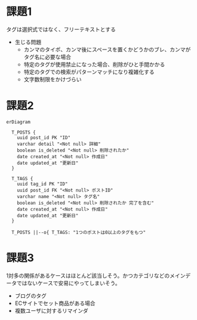 # 課題1

タグは選択式ではなく、フリーテキストとする

- 生じる問題
  - カンマのタイポ、カンマ後にスペースを置くかどうかのブレ、カンマがタグ名に必要な場合
  - 特定のタグが使用禁止になった場合、削除がひと手間かかる
  - 特定のタグでの検索がパターンマッチになり複雑化する
  - 文字数制限をかけづらい

# 課題2

```mermaid
erDiagram

  T_POSTS {
    uuid post_id PK "ID"
    varchar detail "<Not null> 詳細"
    boolean is_deleted "<Not null> 削除されたか"
    date created_at "<Not null> 作成日"
    date updated_at "更新日"
  }

  T_TAGS {
    uuid tag_id PK "ID"
    uuid post_id FK "<Not null> ポストID"
    varchar name "<Not null> タグ名"
    boolean is_deleted "<Not null> 削除されたか 完了を含む"
    date created_at "<Not null> 作成日"
    date updated_at "更新日"
  }

  T_POSTS ||--o{ T_TAGS: "1つのポストは0以上のタグをもつ"
```

# 課題3

1対多の関係があるケースはほとんど該当しそう。かつカテゴリなどのメインデータではないケースで安易にやってしまいそう。

- ブログのタグ
- ECサイトでセット商品がある場合
- 複数ユーザに対するリマインダ
